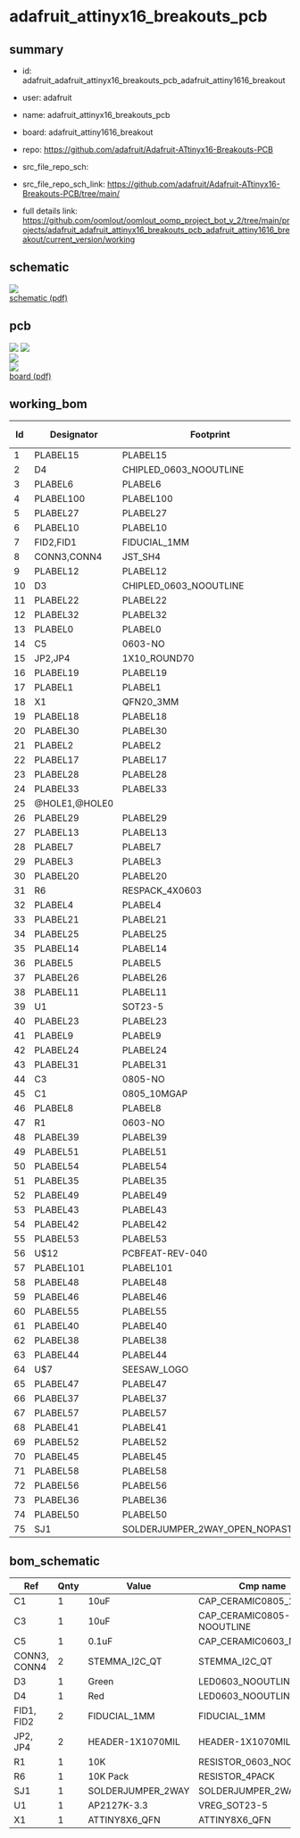# adafruit_attinyx16_breakouts_pcb
 
## summary 
* id: adafruit_adafruit_attinyx16_breakouts_pcb_adafruit_attiny1616_breakout
* user: adafruit
* name: adafruit_attinyx16_breakouts_pcb
* board: adafruit_attiny1616_breakout
* repo: https://github.com/adafruit/Adafruit-ATtinyx16-Breakouts-PCB



* src_file_repo_sch: 
* src_file_repo_sch_link: https://github.com/adafruit/Adafruit-ATtinyx16-Breakouts-PCB/tree/main/
* full details link: https://github.com/oomlout/oomlout_oomp_project_bot_v_2/tree/main/projects/adafruit_adafruit_attinyx16_breakouts_pcb_adafruit_attiny1616_breakout/current_version/working  

## schematic  
![](working_schematic_600.png)  
[schematic (pdf)](working_schematic.pdf)  

## pcb  
![](working_3d_600.png) 
![](working_3d_front_600.png)  
![](working_3d_back_600.png)  
![](working_600.png)  
[board (pdf)](working.pdf)  

## working_bom
| Id | Designator | Footprint | Quantity | Designation | Supplier and ref |  | None | 
| --- | --- | --- | --- | --- | --- | --- | --- | 
| 1 | PLABEL15 | PLABEL15 | 1 |  |  |  | [''] | 
| 2 | D4 | CHIPLED_0603_NOOUTLINE | 1 | Red |  |  | [''] | 
| 3 | PLABEL6 | PLABEL6 | 1 |  |  |  | [''] | 
| 4 | PLABEL100 | PLABEL100 | 1 |  |  |  | [''] | 
| 5 | PLABEL27 | PLABEL27 | 1 |  |  |  | [''] | 
| 6 | PLABEL10 | PLABEL10 | 1 |  |  |  | [''] | 
| 7 | FID2,FID1 | FIDUCIAL_1MM | 2 | FIDUCIAL_1MM |  |  | [''] | 
| 8 | CONN3,CONN4 | JST_SH4 | 2 | STEMMA_I2C_QT |  |  | [''] | 
| 9 | PLABEL12 | PLABEL12 | 1 |  |  |  | [''] | 
| 10 | D3 | CHIPLED_0603_NOOUTLINE | 1 | Green |  |  | [''] | 
| 11 | PLABEL22 | PLABEL22 | 1 |  |  |  | [''] | 
| 12 | PLABEL32 | PLABEL32 | 1 |  |  |  | [''] | 
| 13 | PLABEL0 | PLABEL0 | 1 |  |  |  | [''] | 
| 14 | C5 | 0603-NO | 1 | 0.1uF |  |  | [''] | 
| 15 | JP2,JP4 | 1X10_ROUND70 | 2 |  |  |  | [''] | 
| 16 | PLABEL19 | PLABEL19 | 1 |  |  |  | [''] | 
| 17 | PLABEL1 | PLABEL1 | 1 |  |  |  | [''] | 
| 18 | X1 | QFN20_3MM | 1 | ATTINY8X6_QFN |  |  | [''] | 
| 19 | PLABEL18 | PLABEL18 | 1 |  |  |  | [''] | 
| 20 | PLABEL30 | PLABEL30 | 1 |  |  |  | [''] | 
| 21 | PLABEL2 | PLABEL2 | 1 |  |  |  | [''] | 
| 22 | PLABEL17 | PLABEL17 | 1 |  |  |  | [''] | 
| 23 | PLABEL28 | PLABEL28 | 1 |  |  |  | [''] | 
| 24 | PLABEL33 | PLABEL33 | 1 |  |  |  | [''] | 
| 25 | @HOLE1,@HOLE0 |  | 2 |  |  |  | [''] | 
| 26 | PLABEL29 | PLABEL29 | 1 |  |  |  | [''] | 
| 27 | PLABEL13 | PLABEL13 | 1 |  |  |  | [''] | 
| 28 | PLABEL7 | PLABEL7 | 1 |  |  |  | [''] | 
| 29 | PLABEL3 | PLABEL3 | 1 |  |  |  | [''] | 
| 30 | PLABEL20 | PLABEL20 | 1 |  |  |  | [''] | 
| 31 | R6 | RESPACK_4X0603 | 1 | 10K Pack |  |  | [''] | 
| 32 | PLABEL4 | PLABEL4 | 1 |  |  |  | [''] | 
| 33 | PLABEL21 | PLABEL21 | 1 |  |  |  | [''] | 
| 34 | PLABEL25 | PLABEL25 | 1 |  |  |  | [''] | 
| 35 | PLABEL14 | PLABEL14 | 1 |  |  |  | [''] | 
| 36 | PLABEL5 | PLABEL5 | 1 |  |  |  | [''] | 
| 37 | PLABEL26 | PLABEL26 | 1 |  |  |  | [''] | 
| 38 | PLABEL11 | PLABEL11 | 1 |  |  |  | [''] | 
| 39 | U1 | SOT23-5 | 1 | AP2127K-3.3 |  |  | [''] | 
| 40 | PLABEL23 | PLABEL23 | 1 |  |  |  | [''] | 
| 41 | PLABEL9 | PLABEL9 | 1 |  |  |  | [''] | 
| 42 | PLABEL24 | PLABEL24 | 1 |  |  |  | [''] | 
| 43 | PLABEL31 | PLABEL31 | 1 |  |  |  | [''] | 
| 44 | C3 | 0805-NO | 1 | 10uF |  |  | [''] | 
| 45 | C1 | 0805_10MGAP | 1 | 10uF |  |  | [''] | 
| 46 | PLABEL8 | PLABEL8 | 1 |  |  |  | [''] | 
| 47 | R1 | 0603-NO | 1 | 10K |  |  | [''] | 
| 48 | PLABEL39 | PLABEL39 | 1 |  |  |  | [''] | 
| 49 | PLABEL51 | PLABEL51 | 1 |  |  |  | [''] | 
| 50 | PLABEL54 | PLABEL54 | 1 |  |  |  | [''] | 
| 51 | PLABEL35 | PLABEL35 | 1 |  |  |  | [''] | 
| 52 | PLABEL49 | PLABEL49 | 1 |  |  |  | [''] | 
| 53 | PLABEL43 | PLABEL43 | 1 |  |  |  | [''] | 
| 54 | PLABEL42 | PLABEL42 | 1 |  |  |  | [''] | 
| 55 | PLABEL53 | PLABEL53 | 1 |  |  |  | [''] | 
| 56 | U$12 | PCBFEAT-REV-040 | 1 |  |  |  | [''] | 
| 57 | PLABEL101 | PLABEL101 | 1 |  |  |  | [''] | 
| 58 | PLABEL48 | PLABEL48 | 1 |  |  |  | [''] | 
| 59 | PLABEL46 | PLABEL46 | 1 |  |  |  | [''] | 
| 60 | PLABEL55 | PLABEL55 | 1 |  |  |  | [''] | 
| 61 | PLABEL40 | PLABEL40 | 1 |  |  |  | [''] | 
| 62 | PLABEL38 | PLABEL38 | 1 |  |  |  | [''] | 
| 63 | PLABEL44 | PLABEL44 | 1 |  |  |  | [''] | 
| 64 | U$7 | SEESAW_LOGO | 1 |  |  |  | [''] | 
| 65 | PLABEL47 | PLABEL47 | 1 |  |  |  | [''] | 
| 66 | PLABEL37 | PLABEL37 | 1 |  |  |  | [''] | 
| 67 | PLABEL57 | PLABEL57 | 1 |  |  |  | [''] | 
| 68 | PLABEL41 | PLABEL41 | 1 |  |  |  | [''] | 
| 69 | PLABEL52 | PLABEL52 | 1 |  |  |  | [''] | 
| 70 | PLABEL45 | PLABEL45 | 1 |  |  |  | [''] | 
| 71 | PLABEL58 | PLABEL58 | 1 |  |  |  | [''] | 
| 72 | PLABEL56 | PLABEL56 | 1 |  |  |  | [''] | 
| 73 | PLABEL36 | PLABEL36 | 1 |  |  |  | [''] | 
| 74 | PLABEL50 | PLABEL50 | 1 |  |  |  | [''] | 
| 75 | SJ1 | SOLDERJUMPER_2WAY_OPEN_NOPASTE | 1 |  |  |  | [''] | 


## bom_schematic
| Ref | Qnty | Value | Cmp name | Footprint | Description | Vendor | DNP | 
| --- | --- | --- | --- | --- | --- | --- | --- | 
| C1 | 1 | 10uF | CAP_CERAMIC0805_10MGAP | working:0805_10MGAP |  |  |  | 
| C3 | 1 | 10uF | CAP_CERAMIC0805-NOOUTLINE | working:0805-NO |  |  |  | 
| C5 | 1 | 0.1uF | CAP_CERAMIC0603_NO | working:0603-NO |  |  |  | 
| CONN3, CONN4 | 2 | STEMMA_I2C_QT | STEMMA_I2C_QT | working:JST_SH4 |  |  |  | 
| D3 | 1 | Green | LED0603_NOOUTLINE | working:CHIPLED_0603_NOOUTLINE |  |  |  | 
| D4 | 1 | Red | LED0603_NOOUTLINE | working:CHIPLED_0603_NOOUTLINE |  |  |  | 
| FID1, FID2 | 2 | FIDUCIAL_1MM | FIDUCIAL_1MM | working:FIDUCIAL_1MM |  |  |  | 
| JP2, JP4 | 2 | HEADER-1X1070MIL | HEADER-1X1070MIL | working:1X10_ROUND70 |  |  |  | 
| R1 | 1 | 10K | RESISTOR_0603_NOOUT | working:0603-NO |  |  |  | 
| R6 | 1 | 10K Pack | RESISTOR_4PACK | working:RESPACK_4X0603 |  |  |  | 
| SJ1 | 1 | SOLDERJUMPER_2WAY | SOLDERJUMPER_2WAY | working:SOLDERJUMPER_2WAY_OPEN_NOPASTE |  |  |  | 
| U1 | 1 | AP2127K-3.3 | VREG_SOT23-5 | working:SOT23-5 |  |  |  | 
| X1 | 1 | ATTINY8X6_QFN | ATTINY8X6_QFN | working:QFN20_3MM |  |  |  | 



